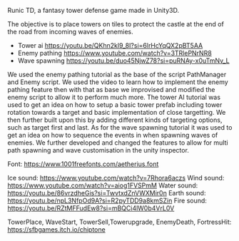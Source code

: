 Runic TD, a fantasy tower defense game made in Unity3D. 

The objective is to place towers on tiles to protect the castle at the end of the road from incoming waves of enemies.

- Tower ai https://youtu.be/QKhn2kl9_8I?si=6lrHcYqQX2pBT5AA
- Enemy pathing https://www.youtube.com/watch?v=3TRlePNrNR8
- Wave spawning https://youtu.be/duo45NjwZ78?si=puRNAy-x0uTmNv_L

We used the enemy pathing tutorial as the base of the script PathManager and Enemy script. We used the video to learn how to implement the enemy pathing feature then with that as base we improvised and modified the enemy script to allow it to perform much more.
The tower AI tutorial was used to get an idea on how to setup a basic tower prefab including tower rotation towards a target and basic implementation of close targetting. We then further built upon this by adding different kinds of targeting options, such as target first and last.
As for the wave spawning tutorial it was used to get an idea on how to sequence the events in when spawning waves of enemies. We further developed and changed the features to allow for multi path spawning and wave customisation in the unity inspector.

Font: https://www.1001freefonts.com/aetherius.font

Ice sound: https://www.youtube.com/watch?v=7Rhora6aczs
Wind sound: https://www.youtube.com/watch?v=aiog1FVSPmM
Water sound: https://youtu.be/86vrzdheGis?si=TwvtxdZnVWXMir0n
Earth sound: https://youtu.be/npL3NfpOd9A?si=R2pyTDD9a8kmSZin
Fire sound: https://youtu.be/RZtMFFudEw8?si=mBQCi4lW0b4VrL0V

TowerPlace, WaveStart, TowerSell,Towerupgrade, EnemyDeath, FortressHit: https://sfbgames.itch.io/chiptone
